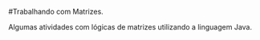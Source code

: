 #Trabalhando com Matrizes.

Algumas atividades com lógicas de matrizes utilizando a linguagem Java.

 
